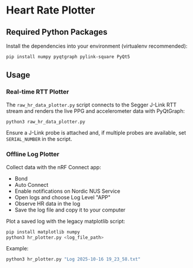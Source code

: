 # Heart Rate Plotter

## Required Python Packages

Install the dependencies into your environment (virtualenv recommended):

```bash
pip install numpy pyqtgraph pylink-square PyQt5
```

## Usage

### Real-time RTT Plotter

The `raw_hr_data_plotter.py` script connects to the Segger J-Link RTT stream and renders the live PPG and accelerometer data with PyQtGraph:

```bash
python3 raw_hr_data_plotter.py
```

Ensure a J-Link probe is attached and, if multiple probes are available, set `SERIAL_NUMBER` in the script.

### Offline Log Plotter

Collect data with the nRF Connect app:
- Bond
- Auto Connect
- Enable notifications on Nordic NUS Service
- Open logs and choose Log Level "APP"
- Observe HR data in the log
- Save the log file and copy it to your computer

Plot a saved log with the legacy matplotlib script:

```bash
pip install matplotlib numpy
python3 hr_plotter.py <log_file_path>
```

Example:
```bash
python3 hr_plotter.py "Log 2025-10-16 19_23_58.txt"
```

